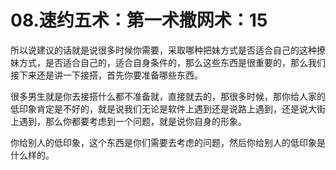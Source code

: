 # 08.速约五术：第一术撒网术：15

所以说建议的话就是说很多时候你需要，采取哪种把妹方式是否适合自己的这种撩妹方式，是否适合自己的，适合自身条件的，那么这些东西是很重要的，那么我们接下来还是讲一下接搭，首先你要准备哪些东西。

很多男生就是你去接搭什么都不准备就，直接就去的，那很多时候，那你给人家的低印象肯定是不好的，就是说我们无论是软件上遇到还是说路上遇到，还是说大街上遇到，那么你都要考虑到一个问题，就是说你自身的形象。

你给别人的低印象，这个东西是你们需要去考虑的问题，然后你给别人的低印象是什么样的。